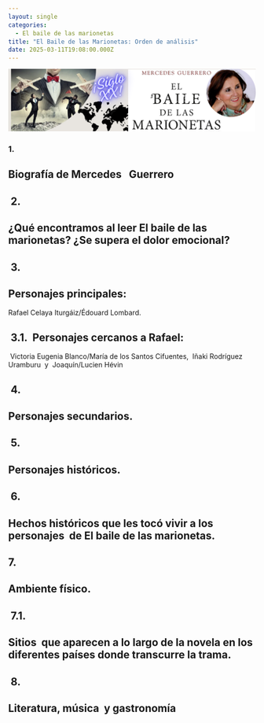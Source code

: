 ```yaml
---
layout: single
categories:
  - El baile de las marionetas
title: "El Baile de las Marionetas: Orden de análisis"
date: 2025-03-11T19:08:00.000Z
---
```

![](/assets/img/banner.png "El  baile de las marionetas de                      Mercedes  Guerrero ")

### 1.    

## **Biografía de Mercedes   Guerrero**

##  2.    

## **¿Qué encontramos al leer El baile de las marionetas? ¿Se supera el dolor emocional?**

##  3.    

## **Personajes principales**:  

Rafael Celaya
Iturgáiz/Édouard Lombard. 

##  3.1.  **Personajes cercanos a Rafael:**   

 Victoria Eugenia Blanco/María de los Santos
Cifuentes,  Iñaki Rodríguez Uramburu  y 
Joaquín/Lucien Hévin

##  4.    

## **Personajes secundarios.**

##  5.    

## **Personajes históricos.**

##  6.      

## **Hechos históricos que les tocó vivir a los  personajes  de El baile de las marionetas.**

## 7.    

## **Ambiente físico.**  

##  7.1.  

## Sitios  que aparecen a lo largo de la novela en los diferentes países donde transcurre la trama.

##  8.    

## **Literatura, música  y gastronomía**
